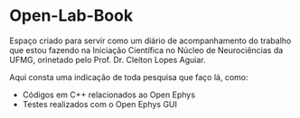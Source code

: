 # Open-Lab-Book

Espaço criado para servir como um diário de acompanhamento do trabalho que estou fazendo na Iniciação Científica no Núcleo de Neurociências da UFMG, orinetado pelo Prof. Dr. Cleiton Lopes Aguiar.

Aqui consta uma indicação de toda pesquisa que faço lá, como:

- Códigos em C++ relacionados ao Open Ephys
- Testes realizados com o Open Ephys GUI
